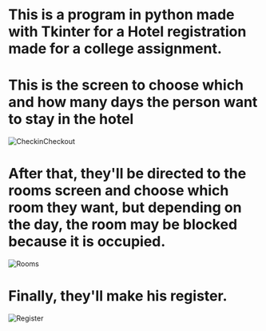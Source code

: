 # This is a program in python made with Tkinter for a Hotel registration made for a college assignment.

# This is the screen to choose which and how many days the person want to stay in the hotel 
![CheckinCheckout](https://github.com/CycleWs/Hotel-Tkinter/assets/103903868/ba92f79a-8654-4ca2-ac88-c0fc43162f0e)

# After that, they'll be directed to the rooms screen and choose which room they want, but depending on the day, the room may be blocked because it is occupied.

![Rooms](https://github.com/CycleWs/Hotel-Tkinter/assets/103903868/12203898-5c49-4990-b412-ad6cf25aba23)

# Finally, they'll make his register.

![Register](https://github.com/CycleWs/Hotel-Tkinter/assets/103903868/ca82c0e2-564d-49dc-bc0c-b1c70628af88)
